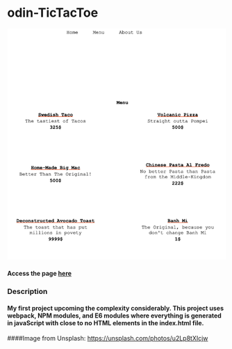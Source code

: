 # odin-TicTacToe
<img src="interface.png" alt="drawing" width="800"/>

#### Access the page [here](https://benjamin-albarzendji.github.io/odin-restaurant-page/)


### Description
#### My first project upcoming the complexity considerably. This project uses webpack, NPM modules, and E6 modules where everything is generated in javaScript with close to no HTML elements in the index.html file. 



####Image from Unsplash:
https://unsplash.com/photos/u2Lp8tXIcjw